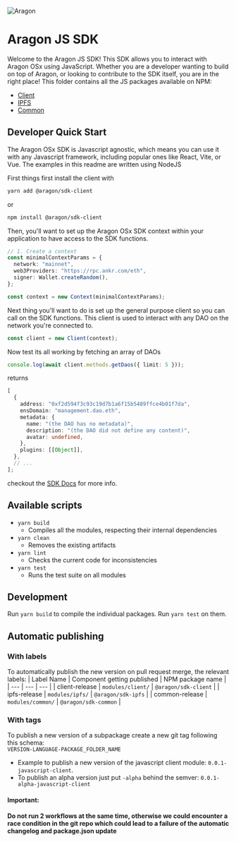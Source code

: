 ![Aragon](https://res.cloudinary.com/dacofvu8m/image/upload/v1677353961/Aragon%20CodeArena/osx_blue_logo_lqrvkr.png)

# Aragon JS SDK

Welcome to the Aragon JS SDK! This SDK allows you to interact with Aragon OSx
using JavaScript. Whether you are a developer wanting to build on top of Aragon,
or looking to contribute to the SDK itself, you are in the right place! This
folder contains all the JS packages available on NPM:

- [Client](./modules/client)
- [IPFS](./modules/ipfs)
- [Common](./modules/common)

## Developer Quick Start

The Aragon OSx SDK is Javascript agnostic, which means you can use it with any
Javascript framework, including popular ones like React, Vite, or Vue. The
examples in this readme are written using NodeJS

First things first install the client with

```sh
yarn add @aragon/sdk-client
```

or

```sh
npm install @aragon/sdk-client
```

Then, you'll want to set up the Aragon OSx SDK context within your application
to have access to the SDK functions.

```typescript
// 1. Create a context
const minimalContextParams = {
  network: "mainnet",
  web3Providers: "https://rpc.ankr.com/eth",
  signer: Wallet.createRandom(),
};

const context = new Context(minimalContextParams);
```

Next thing you'll want to do is set up the general purpose client so you can
call on the SDK functions. This client is used to interact with any DAO on the
network you're connected to.

```typescript
const client = new Client(context);
```

Now test its all working by fetching an array of DAOs

```typescript
console.log(await client.methods.getDaos({ limit: 5 }));
```

returns

```typescript
[
  {
    address: "0xf2d594f3c93c19d7b1a6f15b5489ffce4b01f7da",
    ensDomain: "management.dao.eth",
    metadata: {
      name: "(the DAO has no metadata)",
      description: "(the DAO did not define any content)",
      avatar: undefined,
    },
    plugins: [[Object]],
  },
  // ...
];
```

checkout the [SDK Docs](https://devs.aragon.org/docs/sdk) for more info.

## Available scripts

- `yarn build`
  - Compiles all the modules, respecting their internal dependencies
- `yarn clean`
  - Removes the existing artifacts
- `yarn lint`
  - Checks the current code for inconsistencies
- `yarn test`
  - Runs the test suite on all modules

## Development

Run `yarn build` to compile the individual packages. Run `yarn test` on them.

## Automatic publishing

### With labels

To automatically publish the new version on pull request merge, the relevant
labels: | Label Name | Component getting published | NPM package name | | --- |
--- | --- | | client-release | `modules/client/` | `@aragon/sdk-client` | |
ipfs-release | `modules/ipfs/` | `@aragon/sdk-ipfs` | | common-release |
`modules/common/` | `@aragon/sdk-common` |

### With tags

To publish a new version of a subpackage create a new git tag following this
schema:\
`VERSION-LANGUAGE-PACKAGE_FOLDER_NAME`

- Example to publish a new version of the javascript client module:
  `0.0.1-javascript-client`.
- To publish an alpha version just put `-alpha` behind the semver:
  `0.0.1-alpha-javascript-client`

#### Important:

**Do not run 2 workflows at the same time, otherwise we could encounter a race
condition in the git repo which could lead to a failure of the automatic
changelog and package.json update**

